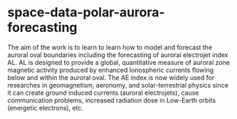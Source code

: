 # space-data-polar-aurora-forecasting
The aim of the work is to learn to learn how to model and forecast the auroral oval boundaries including the forecasting of auroral electrojet index AL. AL is designed to provide a global, quantitative measure of auroral zone magnetic activity produced by enhanced Ionospheric currents flowing below and within the auroral oval. The AE index is now widely used for researches in geomagnetism, aeronomy, and solar-terrestrial physics since it can create ground induced currents (auroral electrojets), cause communication problems, increased radiation dose in Low-Earth orbits (energetic electrons), etc. 
